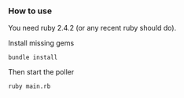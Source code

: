### How to use


You need ruby 2.4.2 (or any recent ruby should do).

Install missing gems

```
bundle install
```

Then start the poller

    ruby main.rb
